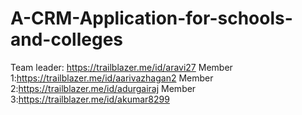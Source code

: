 
# A-CRM-Application-for-schools-and-colleges
Team leader: https://trailblazer.me/id/aravi27
Member 1:https://trailblazer.me/id/aarivazhagan2
Member 2:https://trailblazer.me/id/adurgairaj
Member 3:https://trailblazer.me/id/akumar8299
